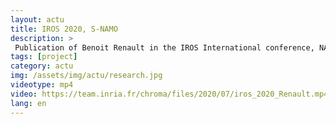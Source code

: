 ```yaml
---
layout: actu
title: IROS 2020, S-NAMO
description: > 
 Publication of Benoit Renault in the IROS International conference, NAMO (NavigationAmong Movable Obstacles) is a domain where robots move objets in order to reach their objectives.This paper, Modeling a Social Placement Cost to Extend NavigationAmong Movable Obstacles (NAMO) Algorithms, intends to optimize object placement choices regarding some social constraints (not in the middle, narrow is worth, not breaking room connectivity).
tags: [project]
category: actu
img: /assets/img/actu/research.jpg
videotype: mp4
video: https://team.inria.fr/chroma/files/2020/07/iros_2020_Renault.mp4
lang: en
---
```


